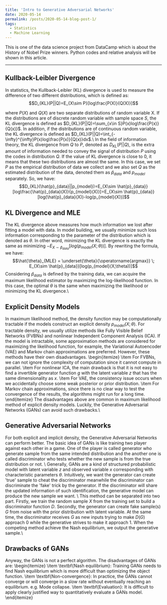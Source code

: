 ```yaml
---
title: 'Intro to Generative Adversarial Networks'
date: 2020-05-14
permalink: /posts/2020-05-14-blog-post-1/
tags:
  - Statistics
  - Machine Learning
---
```


This is one of the data science project from DataCamp which is about the History of Nobel Prize winners. Python codes and relative analysis will be shown in this article. 

------
## Kullback-Leibler Divergence

In statistics, the Kullback-Leibler (KL) divergence is used to measure the difference of two different distributions, which is defined as: 
$$D_{KL}(P||Q)=E_{X\sim P}[log\frac{P(X)}{Q(X)}]$$

where $P(X)$ and $Q(X)$ are two separate distributions of random variable X. If the distributions are of discrete random variable with sample space $S$, the KL divergence is defined as $D_{KL}(P||Q)=\sum_{x\in S}P(x)log\frac{P(x)}{Q(x)}$. In addition, if the distributions are of continuous random variable, the KL divergence is defined as $D_{KL}(P||Q)=\int_{-\infty}^{\infty}P(x)log\frac{P(x)}{Q(x)}dx$.\\
In the field of information theory, the KL divergence from $Q$ to $P$, denoted as $D_{KL}(P||Q)$, is the extra amount of information needed to convey the signal of distribution $P$ using the codes in distribution $Q$. If the value of KL divergence is close to $0$, it means that these two distributions are almost the same. In this case, we set $P$ as the empirical distribution of data we collect and we also set $Q$ as the estimated distribution of the data, denoted them as $\hat{p}_{data}$ and $p_{model}$ separately. So, we have:
$$D_{KL}(\hat{p}_{data}||p_{model})=E_{X\sim \hat{p}_{data}}[log\frac{\hat{p}_{data}(X)}{p_{model}(X)}]=E_{X\sim \hat{p}_{data}}[log(\hat{p}_{data}(X))-log(p_{model}(X))]$$

## KL Divergence and MLE

The KL divergence above measures how much information we lost after fitting a model with data. In model building, we usually minimize such loss information corresponding to the parameter of the distribution which is denoted as $\theta$. In other word, minimizing the KL divergence is exactly the same as minimizing $-E_{X\sim \hat{p}_{data}}[log(p_{model}(X;\theta))]$. By rewriting the formula, we have:
$$\hat{\theta}_{MLE} = \underset{\theta}{\operatorname{argmax}} \; E_{X\sim \hat{p}_{data}}[log(p_{model}(X;\theta))]$$
Considering $\hat{p}_{data}$ is defined by the training data, we can acquire the maximum likelihood estimator by maximizing the log-likelihood function. In this case, the optimal $\theta$ is the same when maximizing the likelihood or minimizing the KL divergence.\\

## Explicit Density Models

In maximum likelihood method, the density function may be computationally tractable if the models construct an explicit density $p_{model}(X;\theta)$. For tractable density, we usually utilize methods like Fully Visible Belief Networks (FVBNs) and nonlinear Independent Component Analysis (ICA). If the model is intractable, some approximation methods are considered for maximizing the likelihood function, for example, the Variational Autoencoder (VAE) and Markov chain approximations are preferred. However, these methods have their own disadvantages.
\begin{itemize}
    \item For FVBNs, we can not ignore the complexity of computation since it cannot compute in parallel.
    \item For nonlinear ICA, the main drawback is that it is not easy to find a invertible generator function $g$ with the latent variable $z$ that has the same dimensionality as $x$.
    \item For VAE, the consistency issue occurs when we accidentally choose some weak posterior or prior distribution.
    \item For Markov chain approximations, since there is no clear way to test the convergence of the results, the algorithms might run for a long time.
\end{itemize}
The disadvantages above are common in maximum likelihood method of explicit density models. Luckily, the Generative Adversarial Networks (GANs) can avoid such drawbacks.\\

## Generative Adversarial Networks

For both explicit and implicit density, the Generative Adversarial Networks can perform better. The basic idea of GANs is like training two player against each other in a game. One of the player is called generator who generate sample from the same intended distribution and the another one is called discriminator who tests whether the new sample is from the true distribution or not. \\
Generally, GANs are a kind of structured probabilistic model with latent variable $z$ and observed variable $x$ corresponding with characteristic parameters $\theta$. Intuitively, we want the generator can create 'true' sample to cheat the discriminator meanwhile the discriminator can discriminate the 'fake' trick by the generator. If the discriminator will share the updated information of such identification, the generative model can produce the new sample we want. \\
This method can be separated into two part. Firstly, we train the random sample $X$ from the training set to build a discriminator function $D$. Secondly, the generator can create fake sample(s) $G$ from noise with the prior distribution with latent variable. At the same time, the discriminator receives $G$ as new inputs trying to make $D(G)$ approach 0 while the generative strives to make it approach 1. When the competing method achieve the Nash equilibrium, we output the generative sample.\\

## Drawbacks of GANs

Anyway, the GANs is not a perfect algorithm. The disadvantages of GANs are:
\begin{itemize}
    \item \textbf{Nash equilibrium}: Training GANs needs to find Nash equilibrium which is more difficult than optimizing the object function.
    \item \textbf{Non-convergence}: In practice, the GANs cannot converge or will converge in a slow rate without eventually reaching an equilibrium. e.g. Mode collapse.
    \item \textbf{Evaluation}: It is difficult to apply clearly justified way to quantitatively evaluate a GANs model.
\end{itemize}
